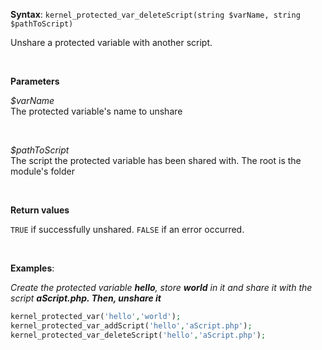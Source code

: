 **Syntax**: `kernel_protected_var_deleteScript(string $varName, string $pathToScript)`


Unshare a protected variable with another script.

<br/>

**Parameters**

*$varName*
<br/>
   The protected variable's name to unshare

<br/>

*$pathToScript*
<br/>
   The script the protected variable has been shared with. The root is the module's folder

<br/>

**Return values**

`TRUE` if successfully unshared. `FALSE` if an error occurred.

<br/>

**Examples**:

*Create the protected variable **hello**, store **world** in it and share it with the script **aScript.php. Then, unshare it*** 
<br/>
```php
kernel_protected_var('hello','world');
kernel_protected_var_addScript('hello','aScript.php');
kernel_protected_var_deleteScript('hello','aScript.php');
```